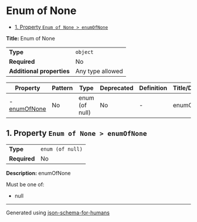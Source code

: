 # Enum of None

- [1. Property `Enum of None > enumOfNone`](#enumOfNone)

**Title:** Enum of None

|                           |                  |
| ------------------------- | ---------------- |
| **Type**                  | `object`         |
| **Required**              | No               |
| **Additional properties** | Any type allowed |

| Property                     | Pattern | Type           | Deprecated | Definition | Title/Description |
| ---------------------------- | ------- | -------------- | ---------- | ---------- | ----------------- |
| - [enumOfNone](#enumOfNone ) | No      | enum (of null) | No         | -          | enumOfNone        |

## <a name="enumOfNone"></a>1. Property `Enum of None > enumOfNone`

|              |                  |
| ------------ | ---------------- |
| **Type**     | `enum (of null)` |
| **Required** | No               |

**Description:** enumOfNone

Must be one of:
* null

----------------------------------------------------------------------------------------------------------------------------
Generated using [json-schema-for-humans](https://github.com/coveooss/json-schema-for-humans)
